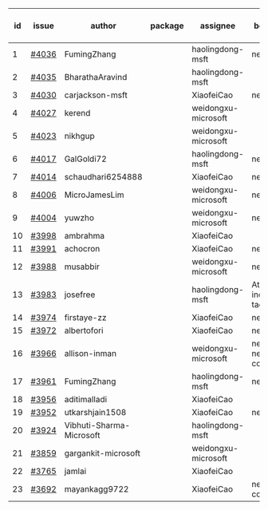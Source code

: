 | id | issue | author | package | assignee | bot advice | created date of issue | target release date | date from target |
| ------ | ------ | ------ | ------ | ------ | ------ | ------ | ------ | :-----: |
| 1 | [#4036](https://github.com/Azure/sdk-release-request/issues/4036) | FumingZhang |  | haolingdong-msft | new issue. | 04-13 | 04-28 |  |
| 2 | [#4035](https://github.com/Azure/sdk-release-request/issues/4035) | BharathaAravind |  | haolingdong-msft |  | 04-12 | 04-28 |  |
| 3 | [#4030](https://github.com/Azure/sdk-release-request/issues/4030) | carjackson-msft |  | XiaofeiCao | new issue. | 04-11 | 04-28 |  |
| 4 | [#4027](https://github.com/Azure/sdk-release-request/issues/4027) | kerend |  | weidongxu-microsoft |  | 04-10 | 04-28 |  |
| 5 | [#4023](https://github.com/Azure/sdk-release-request/issues/4023) | nikhgup |  | weidongxu-microsoft |  | 04-06 | 04-28 |  |
| 6 | [#4017](https://github.com/Azure/sdk-release-request/issues/4017) | GalGoldi72 |  | haolingdong-msft | new issue. | 04-04 | 04-28 |  |
| 7 | [#4014](https://github.com/Azure/sdk-release-request/issues/4014) | schaudhari6254888 |  | XiaofeiCao | new issue. | 04-04 | 04-28 |  |
| 8 | [#4006](https://github.com/Azure/sdk-release-request/issues/4006) | MicroJamesLim |  | weidongxu-microsoft | new issue. | 03-31 | 04-28 |  |
| 9 | [#4004](https://github.com/Azure/sdk-release-request/issues/4004) | yuwzho |  | weidongxu-microsoft | new issue. | 03-31 | 04-28 |  |
| 10 | [#3998](https://github.com/Azure/sdk-release-request/issues/3998) | ambrahma |  | XiaofeiCao |  | 03-27 | 04-28 |  |
| 11 | [#3991](https://github.com/Azure/sdk-release-request/issues/3991) | achocron |  | XiaofeiCao | new issue. | 03-24 | 04-28 |  |
| 12 | [#3988](https://github.com/Azure/sdk-release-request/issues/3988) | musabbir |  | weidongxu-microsoft | new issue. | 03-23 | 04-28 |  |
| 13 | [#3983](https://github.com/Azure/sdk-release-request/issues/3983) | josefree |  | haolingdong-msft | Attention to inconsistent tag | 03-23 | 04-28 |  |
| 14 | [#3974](https://github.com/Azure/sdk-release-request/issues/3974) | firstaye-zz |  | XiaofeiCao | new issue. | 03-22 | 04-28 |  |
| 15 | [#3972](https://github.com/Azure/sdk-release-request/issues/3972) | albertofori |  | XiaofeiCao | new issue. | 03-22 | 04-28 |  |
| 16 | [#3966](https://github.com/Azure/sdk-release-request/issues/3966) | allison-inman |  | weidongxu-microsoft | new issue. new comment. | 03-22 | 04-28 |  |
| 17 | [#3961](https://github.com/Azure/sdk-release-request/issues/3961) | FumingZhang |  | haolingdong-msft | new issue. | 03-22 | 04-28 |  |
| 18 | [#3956](https://github.com/Azure/sdk-release-request/issues/3956) | aditimalladi |  | XiaofeiCao |  | 03-21 | 04-28 |  |
| 19 | [#3952](https://github.com/Azure/sdk-release-request/issues/3952) | utkarshjain1508 |  | XiaofeiCao | new issue. | 03-21 | 04-28 |  |
| 20 | [#3924](https://github.com/Azure/sdk-release-request/issues/3924) | Vibhuti-Sharma-Microsoft |  | haolingdong-msft |  | 03-10 | 04-28 |  |
| 21 | [#3859](https://github.com/Azure/sdk-release-request/issues/3859) | gargankit-microsoft |  | weidongxu-microsoft |  | 03-02 | 03-24 |  |
| 22 | [#3765](https://github.com/Azure/sdk-release-request/issues/3765) | jamlai |  | XiaofeiCao |  | 02-10 | 03-24 |  |
| 23 | [#3692](https://github.com/Azure/sdk-release-request/issues/3692) | mayankagg9722 |  | XiaofeiCao | new comment. | 01-24 | 02-24 |  |
